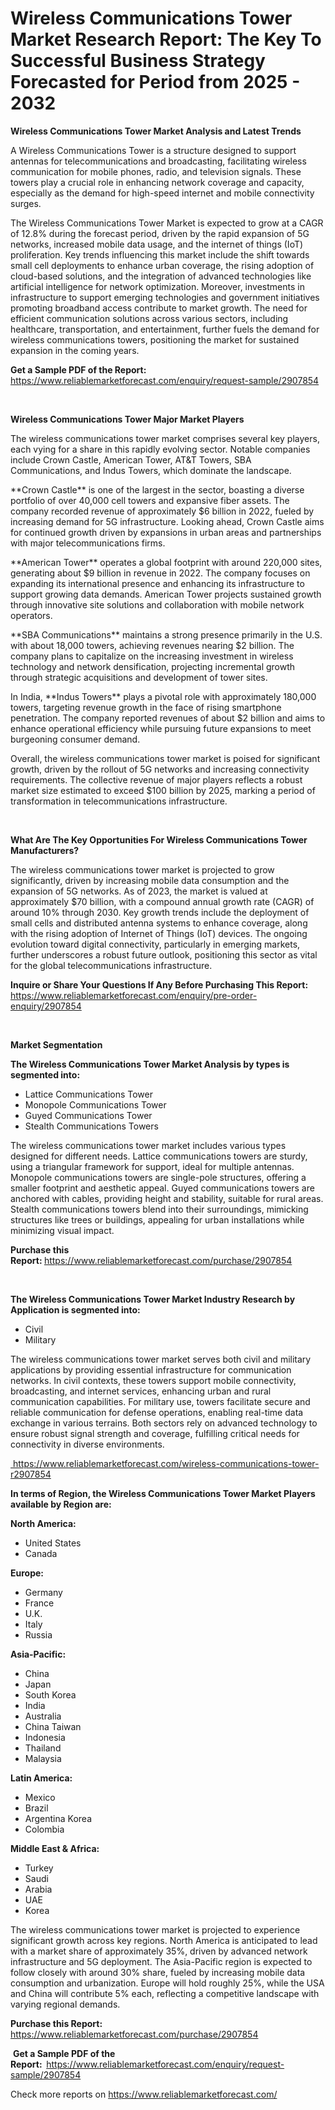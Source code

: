 <p><h1>Wireless Communications Tower Market Research Report: The Key To Successful Business Strategy Forecasted for Period from 2025 - 2032</h1></p><p><strong>Wireless Communications Tower Market Analysis and Latest Trends</strong></p>
<p><p>A Wireless Communications Tower is a structure designed to support antennas for telecommunications and broadcasting, facilitating wireless communication for mobile phones, radio, and television signals. These towers play a crucial role in enhancing network coverage and capacity, especially as the demand for high-speed internet and mobile connectivity surges.</p><p>The Wireless Communications Tower Market is expected to grow at a CAGR of 12.8% during the forecast period, driven by the rapid expansion of 5G networks, increased mobile data usage, and the internet of things (IoT) proliferation. Key trends influencing this market include the shift towards small cell deployments to enhance urban coverage, the rising adoption of cloud-based solutions, and the integration of advanced technologies like artificial intelligence for network optimization. Moreover, investments in infrastructure to support emerging technologies and government initiatives promoting broadband access contribute to market growth. The need for efficient communication solutions across various sectors, including healthcare, transportation, and entertainment, further fuels the demand for wireless communications towers, positioning the market for sustained expansion in the coming years.</p></p>
<p><strong>Get a Sample PDF of the Report:&nbsp;</strong> <a href="https://www.reliablemarketforecast.com/enquiry/request-sample/2907854?utm_campaign=3310&utm_medium=2&utm_source=Github&utm_content=ia&utm_term=12032025&utm_id=wireless-communications-tower">https://www.reliablemarketforecast.com/enquiry/request-sample/2907854</a></p>
<p>&nbsp;</p>
<p><strong>Wireless Communications Tower Major Market Players</strong></p>
<p><p>The wireless communications tower market comprises several key players, each vying for a share in this rapidly evolving sector. Notable companies include Crown Castle, American Tower, AT&T Towers, SBA Communications, and Indus Towers, which dominate the landscape. </p><p>**Crown Castle** is one of the largest in the sector, boasting a diverse portfolio of over 40,000 cell towers and expansive fiber assets. The company recorded revenue of approximately $6 billion in 2022, fueled by increasing demand for 5G infrastructure. Looking ahead, Crown Castle aims for continued growth driven by expansions in urban areas and partnerships with major telecommunications firms.</p><p>**American Tower** operates a global footprint with around 220,000 sites, generating about $9 billion in revenue in 2022. The company focuses on expanding its international presence and enhancing its infrastructure to support growing data demands. American Tower projects sustained growth through innovative site solutions and collaboration with mobile network operators.</p><p>**SBA Communications** maintains a strong presence primarily in the U.S. with about 18,000 towers, achieving revenues nearing $2 billion. The company plans to capitalize on the increasing investment in wireless technology and network densification, projecting incremental growth through strategic acquisitions and development of tower sites.</p><p>In India, **Indus Towers** plays a pivotal role with approximately 180,000 towers, targeting revenue growth in the face of rising smartphone penetration. The company reported revenues of about $2 billion and aims to enhance operational efficiency while pursuing future expansions to meet burgeoning consumer demand.</p><p>Overall, the wireless communications tower market is poised for significant growth, driven by the rollout of 5G networks and increasing connectivity requirements. The collective revenue of major players reflects a robust market size estimated to exceed $100 billion by 2025, marking a period of transformation in telecommunications infrastructure.</p></p>
<p>&nbsp;</p>
<p><strong>What Are The Key Opportunities For Wireless Communications Tower Manufacturers?</strong></p>
<p><p>The wireless communications tower market is projected to grow significantly, driven by increasing mobile data consumption and the expansion of 5G networks. As of 2023, the market is valued at approximately $70 billion, with a compound annual growth rate (CAGR) of around 10% through 2030. Key growth trends include the deployment of small cells and distributed antenna systems to enhance coverage, along with the rising adoption of Internet of Things (IoT) devices. The ongoing evolution toward digital connectivity, particularly in emerging markets, further underscores a robust future outlook, positioning this sector as vital for the global telecommunications infrastructure.</p></p>
<p><strong>Inquire or Share Your Questions If Any Before Purchasing This Report:</strong> <a href="https://www.reliablemarketforecast.com/enquiry/pre-order-enquiry/2907854?utm_campaign=3310&utm_medium=2&utm_source=Github&utm_content=ia&utm_term=12032025&utm_id=wireless-communications-tower">https://www.reliablemarketforecast.com/enquiry/pre-order-enquiry/2907854</a></p>
<p>&nbsp;</p>
<p><strong>Market Segmentation</strong></p>
<p><strong>The Wireless Communications Tower Market Analysis by types is segmented into:</strong></p>
<p><ul><li>Lattice Communications Tower</li><li>Monopole Communications Tower</li><li>Guyed Communications Tower</li><li>Stealth Communications Towers</li></ul></p>
<p><p>The wireless communications tower market includes various types designed for different needs. Lattice communications towers are sturdy, using a triangular framework for support, ideal for multiple antennas. Monopole communications towers are single-pole structures, offering a smaller footprint and aesthetic appeal. Guyed communications towers are anchored with cables, providing height and stability, suitable for rural areas. Stealth communications towers blend into their surroundings, mimicking structures like trees or buildings, appealing for urban installations while minimizing visual impact.</p></p>
<p><strong>Purchase this Report:&nbsp;</strong><a href="https://www.reliablemarketforecast.com/purchase/2907854?utm_campaign=3310&utm_medium=2&utm_source=Github&utm_content=ia&utm_term=12032025&utm_id=wireless-communications-tower">https://www.reliablemarketforecast.com/purchase/2907854</a></p>
<p>&nbsp;</p>
<p><strong>The Wireless Communications Tower Market Industry Research by Application is segmented into:</strong></p>
<p><ul><li>Civil</li><li>Military</li></ul></p>
<p><p>The wireless communications tower market serves both civil and military applications by providing essential infrastructure for communication networks. In civil contexts, these towers support mobile connectivity, broadcasting, and internet services, enhancing urban and rural communication capabilities. For military use, towers facilitate secure and reliable communication for defense operations, enabling real-time data exchange in various terrains. Both sectors rely on advanced technology to ensure robust signal strength and coverage, fulfilling critical needs for connectivity in diverse environments.</p></p>
<p><a href="https://www.reliablemarketforecast.com/wireless-communications-tower-r2907854?utm_campaign=3310&utm_medium=2&utm_source=Github&utm_content=ia&utm_term=12032025&utm_id=wireless-communications-tower">&nbsp;https://www.reliablemarketforecast.com/wireless-communications-tower-r2907854</a></p>
<p><strong>In terms of Region, the Wireless Communications Tower Market Players available by Region are:</strong></p>
<p>
    <p> <strong> North America: </strong>
        <ul>
            <li>United States</li>
            <li>Canada</li>
        </ul>
        </p> 
    <p> <strong> Europe: </strong>
        <ul>
            <li>Germany</li>
            <li>France</li>
            <li>U.K.</li>
            <li>Italy</li>
            <li>Russia</li>
        </ul>
        </p> 
    <p> <strong> Asia-Pacific: </strong>
        <ul>
            <li>China</li>
            <li>Japan</li>
            <li>South Korea</li>
            <li>India</li>
            <li>Australia</li>
            <li>China Taiwan</li>
            <li>Indonesia</li>
            <li>Thailand</li>
            <li>Malaysia</li>
        </ul>
        </p> 
    <p> <strong> Latin America: </strong>
        <ul>
            <li>Mexico</li>
            <li>Brazil</li>
            <li>Argentina Korea</li>
            <li>Colombia</li>
        </ul>
        </p> 
    <p> <strong> Middle East & Africa: </strong>
        <ul>
            <li>Turkey</li>
            <li>Saudi</li>
            <li>Arabia</li>
            <li>UAE</li>
            <li>Korea</li>
        </ul>
    </p>
    </p>
<p><p>The wireless communications tower market is projected to experience significant growth across key regions. North America is anticipated to lead with a market share of approximately 35%, driven by advanced network infrastructure and 5G deployment. The Asia-Pacific region is expected to follow closely with around 30% share, fueled by increasing mobile data consumption and urbanization. Europe will hold roughly 25%, while the USA and China will contribute 5% each, reflecting a competitive landscape with varying regional demands.</p></p>
<p><strong>Purchase this Report: </strong><a href="https://www.reliablemarketforecast.com/purchase/2907854?utm_campaign=3310&utm_medium=2&utm_source=Github&utm_content=ia&utm_term=12032025&utm_id=wireless-communications-tower">https://www.reliablemarketforecast.com/purchase/2907854</a></p>
<p>&nbsp;<strong>Get a Sample PDF of the Report:&nbsp;&nbsp;</strong><a href="https://www.reliablemarketforecast.com/enquiry/request-sample/2907854?utm_campaign=3310&utm_medium=2&utm_source=Github&utm_content=ia&utm_term=12032025&utm_id=wireless-communications-tower">https://www.reliablemarketforecast.com/enquiry/request-sample/2907854</a></p>
<p><strong></strong></p>
<p>Check more reports on <a href="https://www.reliablemarketforecast.com/?utm_campaign=3310&utm_medium=2&utm_source=Github&utm_content=ia&utm_term=12032025&utm_id=wireless-communications-tower">https://www.reliablemarketforecast.com/</a></p>